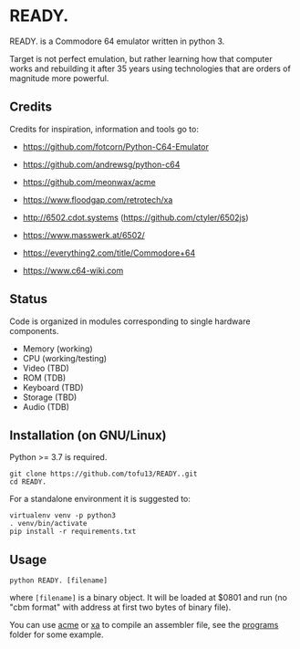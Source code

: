 # READY.
READY. is a Commodore 64 emulator written in python 3.

Target is not perfect emulation, but rather learning how that computer works and rebuilding it after 35 years using technologies that are orders of magnitude more powerful.

## Credits
Credits for inspiration, information and tools go to:
- https://github.com/fotcorn/Python-C64-Emulator
- https://github.com/andrewsg/python-c64
- https://github.com/meonwax/acme
- https://www.floodgap.com/retrotech/xa

- http://6502.cdot.systems (https://github.com/ctyler/6502js)
- https://www.masswerk.at/6502/
- https://everything2.com/title/Commodore+64
- https://www.c64-wiki.com

## Status
Code is organized in modules corresponding to single hardware components.

- Memory (working)
- CPU (working/testing)
- Video (TBD)
- ROM (TDB)
- Keyboard (TBD)
- Storage (TBD)
- Audio (TDB)

## Installation (on GNU/Linux)
Python >= 3.7 is required.

```
git clone https://github.com/tofu13/READY..git
cd READY.
```

For a standalone environment it is suggested to: 
```
virtualenv venv -p python3
. venv/bin/activate
pip install -r requirements.txt
```

## Usage
```python READY. [filename]```

where ```[filename]``` is a binary object. It will be loaded at $0801 and run (no "cbm format" with address at first two bytes of binary file).

You can use [acme](https://github.com/meonwax/acme) or [xa](https://www.floodgap.com/retrotech/xa) to compile an assembler file, see the [programs](https://github.com/tofu13/READY./tree/master/programs) folder for some example.
